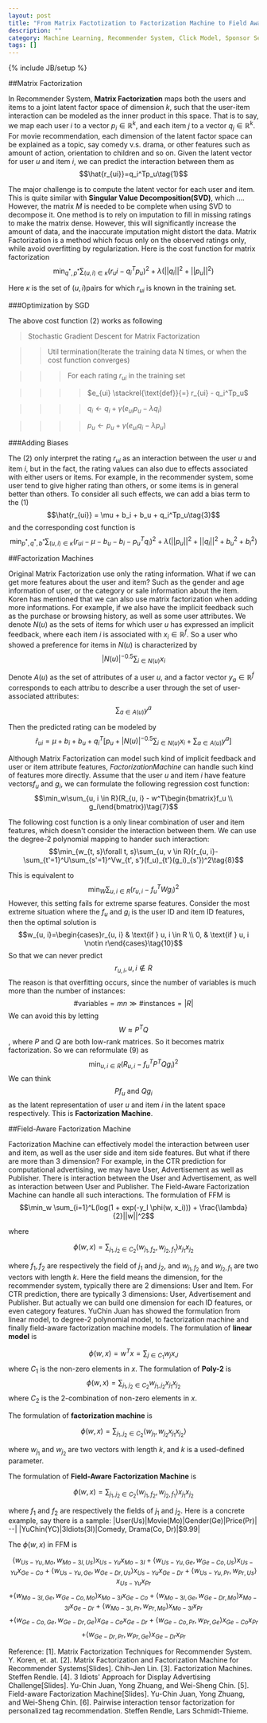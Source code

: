 ```yaml
---
layout: post
title: "From Matrix Factotization to Factorization Machine to Field Aware Factorization Machine"
description: ""
category: Machine Learning, Recommender System, Click Model, Sponsor Search
tags: []
---
```

{% include JB/setup %}

##Matrix Factorization

In Recommender System, **Matrix Factorization** maps both the users and items to a joint latent factor space of dimension $k$, such that the user-item interaction can be modeled as the inner product in this space. That is to say, we map each user $i$ to a vector $p_i\in \mathbb{R}^k$, and each item $j$ to a vector $q_j \in \mathbb{R}^k$. For movie recommendation, each dimension of the latent factor space can be explained as a topic, say comedy v.s. drama, or other features such as amount of action, orientation to children and so on.
Given the latent vector for user $u$ and item $i$, we can predict the interaction between them as $$\hat{r_{ui}}=q_i^Tp_u\tag{1}$$

The major challenge is to compute the latent vector for each user and item. This is quite similar with **Singular Value Decomposition(SVD)**, which .... However, the matrix $M$ is needed to be complete when using SVD to decompose it. One method is to rely on imputation to fill in missing ratings to make the matrix dense. However, this will significantly increase the amount of data, and the inaccurate imputation might distort the data.
Matrix Factorization is a method which focus only on the observed ratings only, while avoid overfitting by regularization. Here is the cost function for matrix factorization$$\min_{q^*, p^*}\sum_{(u, i) \in \kappa}(r_ui - q_i^Tp_u)^2 + \lambda (||q_i||^2 + ||p_u||^2)\tag{2}$$

Here $\kappa$ is the set of $(u, i)$pairs for which $r_{ui}$ is known in the training set.

###Optimization by SGD

The above cost function $(2)$ works as following

> Stochastic Gradient Descent for Matrix Factorization

>> Util termination(Iterate the training data N times, or when the cost function converges)

> > > For each rating $r_{ui}$ in the training set

> > > > $e_{ui} \stackrel{\text{def}}{=} r_{ui} - q_i^Tp_u$

> > > > $q_i \gets q_i + \gamma(e_{ui} p_u -\lambda q_i)$

> > > > $p_u \gets p_u + \gamma (e_{ui}q_i -\lambda p_u)$

###Adding Biases

The $(2)$ only interpret the rating $r_{ui}$ as an interaction between the user $u$ and item $i$, but in the fact,  the rating values can also due to effects associated with either users or items. For example, in the recommender system, some user tend to give higher rating than others, or some items is in general better than others. To consider all such effects, we can add a bias term to the $(1)$
$$\hat{r_{ui}} = \mu + b_i + b_u + q_i^Tp_u\tag{3}$$
 and the corresponding cost function is $$\min_{p^*,q^*, b^*}\sum_{(u, i)\in \kappa}(r_{ui}-\mu-b_u-b_i-p_u^Tq_i)^2 + \lambda(||p_u||^2 + ||q_i||^2 + b_u^2 + b_i^2)\tag{4}$$

##Factorization Machines

Original Matrix Factorization use only the rating information. What if we can get more features about the user and item? Such as the gender and age information of user, or the category or sale information about the item. Koren has mentioned that we can also use matrix factorization when adding more informations. For example, if we also have the implicit feedback such as the purchase or browsing history, as well as some user attributes.
We denote $N(u)$ as the sets of items for which user $u$ has expressed an implicit feedback,  where each item $i$ is associated with $x_i \in \mathbb{R}^f$. So a user who showed a preference for items in $N(u)$ is characterized by $$|N(u)|^{-0.5}\sum_{i\in N(u)}x_i\tag{4}$$

Denote $A(u)$ as the set of attributes of a user $u$, and a factor vector $y_a \in \mathbb{R}^f$ corresponds to each attribu to describe a user through the set of user-associated attributes:$$\sum_{a\in A(u)}y^a\tag{5}$$

Then the predicted rating can be modeled by
$$\hat{r}_{ui}=\mu + b_i + b_u + q_i^T[p_u + |N(u)|^{-0.5}\sum_{i\in N(u)}x_i + \sum_{a\in A(u)}y^a]\tag{6}$$

Although Matrix Factorization can model such kind of implicit feedback and user or item attribute features, $Factorization Machine$ can handle such kind of features more directly. Assume that the user $u$ and item $i$ have feature vectors$f_u$ and $g_i$, we can formulate the following regression cost function:$$\min_w\sum_{u, i \in R}(R_{u, i} - w^T\begin{bmatrix}f_u \\ g_i\end{bmatrix})\tag{7}$$

The following cost function is a only linear combination of user and item features, which doesn't consider the interaction between them. We can use the degree-2 polynomial mapping to hander such interaction:$$\min_{w_{t, s}\forall t, s}\sum_{u, v \in R}(r_{u, i}-\sum_{t'=1}^U\sum_{s'=1}^Vw_{t', s'}(f_u)_{t'}(g_i)_{s'})^2\tag{8}$$

This is equivalent to $$\min_W\sum_{u, i\in R}(r_{u, i}-f_u^TWg_i)^2\tag{9}$$
However, this setting fails for extreme sparse features. 
Consider the most extreme situation where the $f_u$ and $g_i$ is the user ID and item ID features, then the optimal solution is $$w_{u, i}=\begin{cases}r_{u, i}  & \text{if } u, i \in R \\ 0, & \text{if } u, i \notin r\end{cases}\tag{10}$$
So that we can never predict $$r_{u, i}, u, i \notin R$$
The reason is that overfitting occurs, since the number of variables is much more than the number of instances:$$\text{#variables} = mn \gg \text{#instances} = |R|$$
We can avoid this by letting$$W \approx P^TQ$$
, where $P$ and $Q$ are both low-rank matrices. So it becomes matrix factorization.
So we can reformulate $(9)$ as $$\min_{u, i \in R}(R_{u, i} - f_u^TP^TQg_i)^2$$
We can think $$Pf_u \text{ and }Qg_i$$
 as the latent representation of user $u$ and item $i$ in the latent space respectively. This is **Factorization Machine**.

##Field-Aware Factorization Machine

Factorization Machine can effectively model the interaction between user and item, as well as the user side and item side features. But what if there are more than 3 dimension? For example, in the CTR prediction for computational advertising, we may have User, Advertisement as well as Publisher. There is interaction between the User and Advertisement, as well as interaction between User and Publisher. The Field-Aware Factorization Machine can handle all such interactions.
The formulation of FFM is$$\min_w \sum_{i=1}^L(log(1 + exp(-y_I \phi(w, x_i)))  + \frac{\lambda}{2}||w||^2$$

where

$$\phi(w, x) = \sum_{j_1, j_2 \in C_2}\langle w_{j_1, f_2}, w_{j_2, f_1} \rangle x_{j_1}x_{j_2}$$

where $f_1, f_2$ are respectively the field of $j_1$ and $j_2$, and $w_{j_1, f_2}$ and $w_{j_2, f_1}$ are two vectors with length $k$. Here the field means the dimension, for the recommender system, typically there are 2 dimensions: User and Item. For CTR prediction, there are typically 3 dimensions: User, Advertisement and Publisher. But actually we can build one dimension for each ID features, or even category features. 
YuChin Juan has showed the formulation from linear model, to degree-2 polynomial model, to factorization machine and finally field-aware factorization machine models.
The formulation of **linear model** is

$$\phi(w, x) = w^Tx = \sum_{j\in C_1}w_jx_J$$
where $C_1$ is the non-zero elements in $x$.
The formulation of **Poly-2** is $$\phi(w, x) = \sum_{j_1, j_2 \in C_2}w_{j_1, j_2}x_{j_1}x_{j_2}$$
where $C_2$ is the 2-combination of non-zero elements in $x$.

The formulation of **factorization machine** is 

$$\phi(w, x) = \sum_{j_1, j_2 \in C_2}\langle w_{j_1}, w_{j_2}x_{j_1}x_{j_2}\rangle$$

where $w_{j_1}$ and $w_{j_2}$ are two vectors with length $k$, and $k$ is a used-defined parameter.

The formulation of **Field-Aware Factorization Machine** is 

$$\phi(w, x)=\sum_{j_1, j_2 \in C_2}\langle w_{j_1, f_2}, w_{j_2, f_1}\rangle x_{j_1}x_{j_2}$$

where $f_1$ and $f_2$ are respectively the fields of $j_1$ and $j_2$.
Here is a concrete example, say there is a sample:
|User(Us)|Movie(Mo)|Gender(Ge)|Price(Pr)|
--|
|YuChin(YC)|3Idiots(3I)|Comedy, Drama(Co, Dr)|$9.99|

The $\phi(w, x)$ in FFM is 

$$\langle w_{Us-Yu ,Mo} ,w_{ Mo-3I, Us}\rangle x_{Us-Yu} x_{Mo-3I}+ \langle w_{Us-Yu ,Ge} ,w_{ Ge-Co, Us}\rangle x_{Us-Yu} x_{Ge-Co} + \langle w_{ Us-Yu,Ge}, w_{Ge-Dr , Us}\rangle x_{Us-Yu} x_{Ge-Dr}  + \langle w_{ Us-Yu, Pr}, w_{ Pr, Us}\rangle x_{Us-Yu} x_{Pr} $$
$$+ \langle w_{Mo-3I , Ge} ,w_{ Ge-Co, Mo}\rangle x_{Mo-3I} x_{Ge-Co}+ \langle w_{Mo-3I ,Ge} ,w_{Ge-Dr , Mo}\rangle x_{Mo-3I} x_{Ge-Dr}+ \langle w_{Mo-3I ,Pr} ,w_{ Pr, Mo}\rangle x_{Mo-3I} x_{Pr} $$
$$+  \langle w_{Ge-Co ,Ge} ,w_{Ge-Dr , Ge}\rangle x_{Ge-Co} x_{Ge-Dr}+ \langle w_{Ge-Co ,Pr} ,w_{ Pr, Ge}\rangle x_{Ge-Co} x_{Pr}$$
$$ + \langle w_{Ge-Dr ,Pr} ,w_{Pr , Ge}\rangle x_{Ge-Dr} x_{Pr}$$

Reference:
[1]. Matrix Factorization Techniques for Recommender System. Y. Koren, et. at.
[2]. Matrix Factorization and Factorization Machine for Recommender Systems[Slides]. Chih-Jen Lin.
[3]. Factorization Machines. Steffen Rendle.
[4]. 3 Idiots' Approach for Display Advertising Challenge[Slides]. Yu-Chin Juan, Yong Zhuang, and Wei-Sheng Chin.
[5]. Field-aware Factorization Machine[Slides]. Yu-Chin Juan, Yong Zhuang, and Wei-Sheng Chin.
[6]. Pairwise interaction tensor factorization for personalized tag recommendation. Steffen Rendle, Lars Schmidt-Thieme.